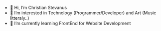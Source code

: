 - 👋 Hi, I’m Christian Stevanus
- 👀 I’m interested in Technology (Programmer/Developer) and Art (Music litteraly..)
- 🌱 I’m currently learning FrontEnd for Website Development
<!--- 
- 💞️ I’m looking to collaborate on ...
- 📫 How to reach me ...
--->

<!---
BSI-12161496-ChristianStevanus/BSI-12161496-ChristianStevanus is a ✨ special ✨ repository because its `README.md` (this file) appears on your GitHub profile.
You can click the Preview link to take a look at your changes.
--->
